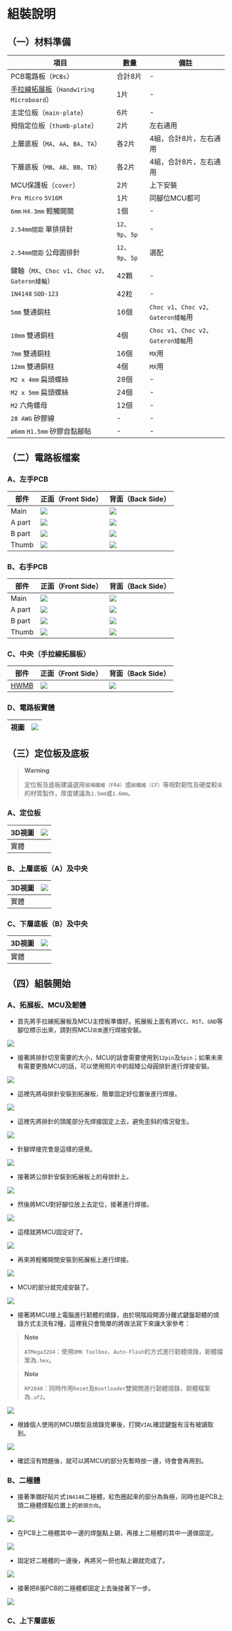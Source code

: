 # 組裝說明

## （一）材料準備

|項目|數量|備註|
| -- | -- | -- |
|PCB電路板（`PCBs`）|合計8片|-|
|[手拉線拓展板](https://github.com/DreaM117er/Handwiring-Microboard)（`Handwiring Microboard`）|1片|-|
|主定位板（`main-plate`）|6片|-|
|拇指定位板（`thumb-plate`）|2片|左右通用|
|上層底板（`MA`、`AA`、`BA`、`TA`）|各2片|4組，合計8片，左右通用|
|下層底板（`MB`、`AB`、`BB`、`TB`）|各2片|4組，合計8片，左右通用|
|MCU保護板（`cover`）|2片|上下安裝|
|`Pro Micro` `5V16M`|1片|同腳位MCU都可|
|`6mm` `H4.3mm` 輕觸開關 |1個|-|
|`2.54mm間距` 單排排針|`12`、`9p`、`5p`|-|
|`2.54mm間距` 公母圓排針|`12`、`9p`、`5p`|選配|
|鍵軸（`MX`、`Choc v1`、`Choc v2`、`Gateron矮軸`）|42顆|-|
|`1N4148` `SOD-123`|42粒|-|
|`5mm` 雙通銅柱|16個|`Choc v1`、`Choc v2`、`Gateron矮軸`用|
|`10mm` 雙通銅柱|4個|`Choc v1`、`Choc v2`、`Gateron矮軸`用|
|`7mm` 雙通銅柱|16個|`MX`用|
|`12mm` 雙通銅柱|4個|`MX`用|
|`M2 x 4mm` 扁頭螺絲|28個|-|
|`M2 x 5mm` 扁頭螺絲|24個|-|
|`M2` 六角螺母|12個|-|
|`28 AWG` 矽膠線|-|-|
|`ø6mm` `H1.5mm` 矽膠自黏腳貼|-|-|

## （二）電路板檔案

### A、左手PCB

|部件|正面（Front Side）|背面（Back Side）|
| -- | -- | -- |
|Main|![](pic/LM-F.png)|![](pic/LM-B.png)|
|A part|![](pic/LA-F.png)|![](pic/LA-B.png)|
|B part|![](pic/LB-F.png)|![](pic/LB-B.png)|
|Thumb|![](pic/LT-F.png)|![](pic/LT-B.png)|

### B、右手PCB

|部件|正面（Front Side）|背面（Back Side）|
| -- | -- | -- |
|Main|![](pic/RM-F.png)|![](pic/RM-B.png)|
|A part|![](pic/RA-F.png)|![](pic/RA-B.png)|
|B part|![](pic/RB-F.png)|![](pic/RB-B.png)|
|Thumb|![](pic/RT-F.png)|![](pic/RT-B.png)|

### C、中央（手拉線拓展板）

|部件|正面（Front Side）|背面（Back Side）|
| -- | -- | -- |
|[HWMB](https://github.com/DreaM117er/Handwiring-Microboard)|![](pic/FS.png)|![](pic/BS.png)|

### D、電路板實體

|視圖| ![](pic/pcb.jpg) |
| -- | -- | 

## （三）定位板及底板

> **Warning**
>
> 定位板及底板建議選用`玻璃纖維（FR4）`或`碳纖維（CF）`等相對韌性及硬度較`高`的材質製作，厚度建議為`1.5mm`或`1.6mm`。

### A、定位板

|3D視圖| ![](pic/3d-plate.png) |
| -- | -- | 
| 實體 |  | 

### B、上層底板（A）及中央

|3D視圖| ![](pic/3d-A.png) |
| -- | -- | 
| 實體 |  | 

### C、下層底板（B）及中央

|3D視圖| ![](pic/3d-B.png) |
| -- | -- | 
| 實體 |  | 

## （四）組裝開始

### A、拓展板、MCU及韌體

- 首先將手拉線拓展板及MCU主控板準備好。拓展板上面有將`VCC`、`RST`、`GND`等腳位標示出來，請對照MCU`背面`進行焊接安裝。

![](pic/g001.jpg)

- 接著將排針切至需要的大小，MCU的話會需要使用到`12pin`及`5pin`；如果未來有需要更換MCU的話，可以使用照片中的超矮公母圓排針進行焊接安裝。

![](pic/g002.jpg)

- 這裡先將母排針安裝到拓展板，簡單固定好位置後進行焊接。

![](pic/g003.jpg)

- 這裡先將排針的頭尾部分先焊接固定上去，避免歪斜的情況發生。

![](pic/g004.jpg)

- 針腳焊接完會是這樣的感覺。

![](pic/g005.jpg)

- 接著將公排針安裝到拓展板上的母排針上。

![](pic/g006.jpg)

- 然後將MCU對好腳位放上去定位，接著進行焊接。

![](pic/g007.jpg)

- 這樣就將MCU固定好了。

![](pic/g008.jpg)

- 再來將輕觸開關安裝到拓展板上進行焊接。

![](pic/g009.jpg)

- MCU的部分就完成安裝了。

![](pic/g010.jpg)

- 接著將MCU接上電腦進行韌體的燒錄，由於現階段開源分離式鍵盤韌體的燒錄方式主流有2種，這裡我只會簡單的將做法寫下來讓大家參考：

> **Note**
>
> `ATMega32U4`：使用`QMK Toolbox`、`Auto-Flash`的方式進行韌體燒錄，韌體檔案為`.hex`。

> **Note**
>
> `RP2040`：同時作用`Reset`及`Bootloader`雙開關進行韌體燒錄，韌體檔案為`.uf2`。

![](pic/g011.jpg)

- 根據個人使用的MCU類型且燒錄完畢後，打開`VIAL`確認鍵盤有沒有被讀取到。

![](pic/g012.png)

- 確認沒有問題後，就可以將MCU的部分先暫時放一邊，待會會再用到。

### B、二極體

- 接著準備好貼片式`1N4148`二極體，紅色圈起來的部分為負極，同時也是PCB上頭二極體焊點位置上的`箭頭方向`。

![](pic/g013.jpg)

- 在PCB上二極體其中一邊的焊盤點上錫，再接上二極體的其中一邊做固定。

![](pic/g015.jpg)

- 固定好二極體的一邊後，再將另一把也點上錫就完成了。

![](pic/g016.jpg)

- 接著把8張PCB的二極體都固定上去後接著下一步。

![](pic/g017.jpg)

### C、上下層底板